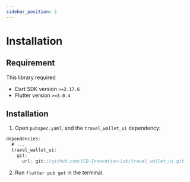 ```yaml
---
sidebar_position: 2
---
```


# Installation

## Requirement

This library required

- Dart SDK version `>=2.17.6`
- Flutter version `>=3.0.4`

## Installation

1. Open `pubspec.yaml`, and the `travel_wallet_ui` dependency:

```jsx title="pubspec.yaml"
dependencies:
  # ...
  travel_wallet_ui:
    git:
      url: git://github.com/SCB-Innovation-Lab/travel_wallet_ui.git
```

2. Run `flutter pub get` in the terminal.
